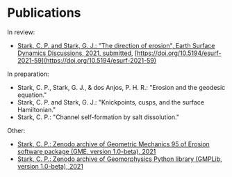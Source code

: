 
# Publications

In review:
  - [Stark, C. P. and Stark, G. J.: "The direction of erosion", Earth Surface Dynamics Discussions, 2021, submitted](https://esurf.copernicus.org/preprints/esurf-2021-59/), [https://doi.org/10.5194/esurf-2021-59](https://doi.org/10.5194/esurf-2021-59)

In preparation:
  - Stark, C. P., Stark, G. J., \& dos Anjos, P. H. R.: "Erosion and the geodesic equation."
  - Stark, C. P. and Stark, G. J.: "Knickpoints, cusps, and the surface Hamiltonian."
  - Stark, C. P.: "Channel self-formation by salt dissolution."

Other:
  - [Stark, C. P.: Zenodo archive of Geometric Mechanics 95 of Erosion software package (GME, version 1.0-beta), 2021](https://doi.org/10.5281/zenodo.5105597)
  - [Stark, C. P.: Zenodo archive of Geomorphysics Python library (GMPLib, version 1.0-beta), 2021](https://doi.org/10.5281/zenodo.5105574)
